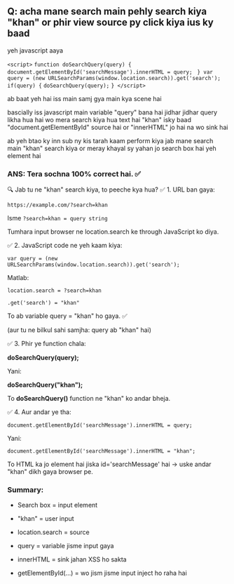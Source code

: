 ## **Q:** acha mane search main pehly search kiya "khan" or phir view source py click kiya ius ky baad 
yeh javascript aaya 

```<script>```
                          ```function doSearchQuery(query) {
                                document.getElementById('searchMessage').innerHTML = query;```
                           ``` }
                            var query = (new URLSearchParams(window.location.search)).get('search');
                            if(query) {```
                                ```doSearchQuery(query);```
                            ```}
                        </script>```
                        
ab baat yeh hai iss main samj gya main kya scene hai 

bascially iss javascript main variable "query" bana hai jidhar jidhar query likha hua hai wo mera search kiya hua text hai "khan" 
isky baad "document.getElementById" source hai 
or "innerHTML" jo hai na wo sink hai

ab yeh btao ky inn sub ny kis tarah kaam perform kiya jab mane search main "khan" search kiya or meray khayal sy yahan jo search box hai yeh element hai

### ANS: Tera sochna 100% correct hai. ✅

🔍 Jab tu ne "khan" search kiya, to peeche kya hua?
✅ 1. URL ban gaya:

```https://example.com/?search=khan```

Isme ```?search=khan = query string```

Tumhara input browser ne location.search ke through JavaScript ko diya.

✅ 2. JavaScript code ne yeh kaam kiya:

```var query = (new URLSearchParams(window.location.search)).get('search');```

Matlab:

```location.search = ?search=khan```

```.get('search') = "khan"```

To ab variable query = "khan" ho gaya. ✅

(aur tu ne bilkul sahi samjha: query ab "khan" hai)

✅ 3. Phir ye function chala:

**doSearchQuery(query);**

Yani:

**doSearchQuery("khan");**

To **doSearchQuery()** function ne "khan" ko andar bheja.

✅ 4. Aur andar ye tha:

```document.getElementById('searchMessage').innerHTML = query;```

Yani:

```document.getElementById('searchMessage').innerHTML = "khan";```

To HTML ka jo element hai jiska id='searchMessage' hai → uske andar "khan" dikh gaya browser pe.

### Summary:

- Search box = input element

- "khan" = user input

- location.search = source

- query = variable jisme input gaya

- innerHTML = sink jahan XSS ho sakta

- getElementById(...) = wo jism jisme input inject ho raha hai





 
